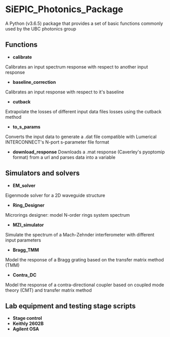 # SiEPIC_Photonics_Package
A Python (v3.6.5) package that provides a set of basic functions commonly used by the UBC photonics group

## Functions
* **calibrate**

Calibrates an input spectrum response with respect to another input response

* **baseline_correction**

Calibrates an input response with respect to it's baseline

* **cutback**

Extrapolate the losses of different input data files losses using the cutback method 

* **to_s_params**

Converts the input data to generate a .dat file compatible with Lumerical INTERCONNECT's N-port s-parameter file format

* **download_response**
Downloads a .mat response (Caverley's pyoptomip format) from a url and parses data into a variable

## Simulators and solvers
* **EM_solver**

Eigenmode solver for a 2D waveguide structure

* **Ring_Designer**

Microrings designer: model N-order rings system spectrum

* **MZI_simulator**

Simulate the spectrum of a Mach-Zehnder interferometer with different input parameters

* **Bragg_TMM**

Model the response of a Bragg grating based on the transfer matrix method (TMM)

* **Contra_DC**

Model the response of a contra-directional coupler based on coupled mode theory (CMT) and transfer matrix method


## Lab equipment and testing stage scripts

* **Stage control**
* **Keithly 2602B**
* **Agilent OSA**

